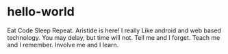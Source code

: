 # hello-world
Eat Code Sleep Repeat.
Aristide is here! I really Like android and web based technology.
You may delay, but time will not.
Tell me and I forget. Teach me and I remember. Involve me and I learn.
